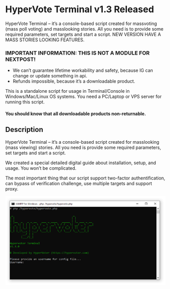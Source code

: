 # HyperVote Terminal v1.3 Released
HyperVote Terminal – it’s a console-based script created for massvoting (mass poll voting) and masslooking stories.
All you need is to provide some required parameters, set targets and start a script. 
NEW VERSION HAVE A MASS STORIES LOOKING FEATURES.

### IMPORTANT INFORMATION: THIS IS NOT A MODULE FOR NEXTPOST!
- We can’t guarantee lifetime workability and safety, because IG can change or update something in api.
- Refunds impossible, because it’s a downloadable product.

This is a standalone script for usage in Terminal/Console in Windows/Mac/Linux OS systems. You need a PC/Laptop or VPS server for running this script.

#### You should know that all downloadable products non-returnable.

## Description
HyperVote Terminal – it’s a console-based script created for masslooking (mass viewing) stories. All you need is provide some required parameters, set targets and start a script.

We created a special detailed digital guide about installation, setup, and usage. You won’t be complicated.

The most important thing that our script support two-factor authentification, can bypass of verification challenge, use multiple targets and support proxy.

![](https://raw.githubusercontent.com/socialmediatools/HyperVote-Terminal/master/Hypervote_Terminal.PNG)
